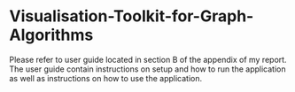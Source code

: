 # Visualisation-Toolkit-for-Graph-Algorithms

Please refer to user guide located in section B of the appendix of my report. The user guide contain instructions on setup and how to run the application as well as instructions on how to use the application.
